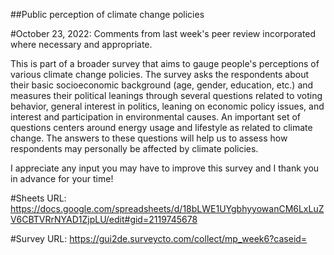##Public perception of climate change policies

#October 23, 2022: Comments from last week's peer review incorporated where necessary and appropriate.


This is part of a broader survey that aims to gauge people's perceptions of various climate change policies. The survey asks the respondents about their basic socioeconomic background (age, gender, education, etc.) and measures their political leanings through several questions related to voting behavior, general interest in politics, leaning on economic policy issues, and interest and participation in environmental causes. An important set of questions centers around energy usage and lifestyle as related to climate change. The answers to these questions will help us to assess how respondents may personally be affected by climate policies. 

I appreciate any input you may have to improve this survey and I thank you in advance for your time! 

#Sheets URL: 
https://docs.google.com/spreadsheets/d/18bLWE1UYgbhyyowanCM6LxLuZV6CBTVRrNYAD1ZjpLU/edit#gid=2119745678

#Survey URL: 
https://gui2de.surveycto.com/collect/mp_week6?caseid=